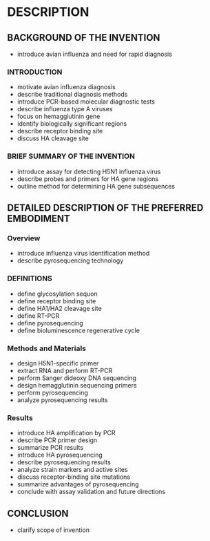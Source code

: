 # DESCRIPTION

## BACKGROUND OF THE INVENTION

- introduce avian influenza and need for rapid diagnosis

### INTRODUCTION

- motivate avian influenza diagnosis
- describe traditional diagnosis methods
- introduce PCR-based molecular diagnostic tests
- describe influenza type A viruses
- focus on hemagglutinin gene
- identify biologically significant regions
- describe receptor binding site
- discuss HA cleavage site

### BRIEF SUMMARY OF THE INVENTION

- introduce assay for detecting H5N1 influenza virus
- describe probes and primers for HA gene regions
- outline method for determining HA gene subsequences

## DETAILED DESCRIPTION OF THE PREFERRED EMBODIMENT

### Overview

- introduce influenza virus identification method
- describe pyrosequencing technology

### DEFINITIONS

- define glycosylation sequon
- define receptor binding site
- define HA1/HA2 cleavage site
- define RT-PCR
- define pyrosequencing
- define bioluminescence regenerative cycle

### Methods and Materials

- design H5N1-specific primer
- extract RNA and perform RT-PCR
- perform Sanger dideoxy DNA sequencing
- design hemagglutinin sequencing primers
- perform pyrosequencing
- analyze pyrosequencing results

### Results

- introduce HA amplification by PCR
- describe PCR primer design
- summarize PCR results
- introduce HA pyrosequencing
- describe pyrosequencing results
- analyze strain markers and active sites
- discuss receptor-binding site mutations
- summarize advantages of pyrosequencing
- conclude with assay validation and future directions

## CONCLUSION

- clarify scope of invention


